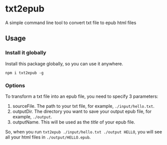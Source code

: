 # txt2epub

A simple command line tool to convert txt file to epub html files

## Usage

### Install it globally

Install this package globally, so you can use it anywhere.

`npm i txt2epub -g`

### Options

To transform a txt file into an epub file, you need to specify 3 parameters:

1. sourceFile. The path to your txt file, for example, `./input/hello.txt`.
2. outputDir. The directory you want to save your output epub file, for example, `./output`.
3. outputName. This will be used as the _title_ of your epub file.

So, when you run `txt2epub ./input/hello.txt ./output HELLO`, you will see all your html files in `./output/HELLO.epub`.
